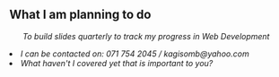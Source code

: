 ## What I am planning to do
<ul>
  <em>To build slides quarterly to track my progress in Web Development<em>
</ul>
<li>I can be contacted on: 071 754 2045 / kagisomb@yahoo.com</li>
<li #>What haven't I covered yet that is important to you?</li>
